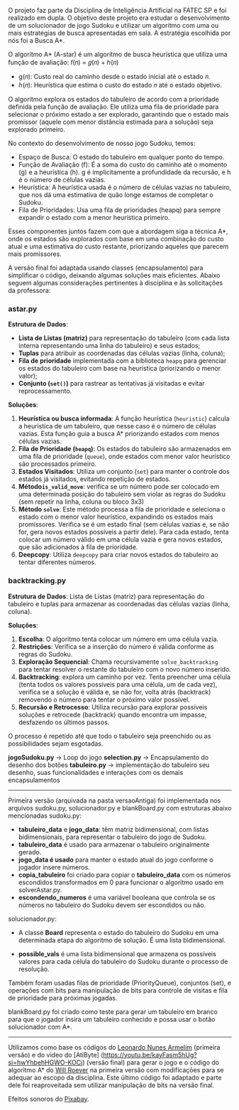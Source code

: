O projeto faz parte da Disciplina de Inteligência Artificial na FATEC SP e foi realizado em dupla. 
O objetivo deste projeto era estudar o desenvolvimento de um solucionador de jogo Sudoku e utilizar um algoritmo com uma ou mais estratégias de busca apresentadas em sala. 
A estratégia escolhida por nós foi a Busca A*.

O algoritmo A* (A-star) é um algoritmo de busca heurística que utiliza uma função de avaliação: 
            𝑓(𝑛) = 𝑔(𝑛) + ℎ(𝑛)
- g(𝑛): Custo real do caminho desde o estado inicial até o estado 𝑛.
- ℎ(𝑛): Heurística que estima o custo do estado 𝑛 até o estado objetivo.

O algoritmo explora os estados do tabuleiro de acordo com a prioridade definida pela função de avaliação. Ele utiliza uma fila de prioridade para selecionar o próximo estado a ser explorado, garantindo que o estado mais promissor (aquele com menor distância estimada para a solução) seja explorado primeiro.

No contexto do desenvolvimento de nosso jogo Sudoku, temos:

 - Espaço de Busca: O estado do tabuleiro em qualquer ponto do tempo.
 - Função de Avaliação (f): É a soma do custo do caminho até o momento (g) e a heurística (h). g é implicitamente a profundidade da recursão, e h é o número de células vazias.
 - Heurística: A heurística usada é o número de células vazias no tabuleiro, que nos dá uma estimativa de quão longe estamos de completar o Sudoku.
 - Fila de Prioridades: Usa uma fila de prioridades (heapq) para sempre expandir o estado com a menor heurística primeiro.

Esses componentes juntos fazem com que a abordagem siga a técnica A*, onde os estados são explorados com base em uma combinação do custo atual e uma estimativa do custo restante, priorizando aqueles que parecem mais promissores.

A versão final foi adaptada usando classes (encapsulamento) para simplificar o código, deixando algumas soluções mais eficientes. Abaixo seguem algumas considerações pertinentes à disciplina e às solicitações da professora:

### astar.py

**Estrutura de Dados**: 
 - **Lista de Listas (matriz)** para representação do tabuleiro (com cada lista interna representando uma linha do tabuleiro) e seus estados; 
 - **Tuplas** para atribuir as coordenadas das células vazias (linha, coluna);
 - **Fila de prioridade** implementada com a biblioteca `heapq` para gerenciar os estados do tabuleiro com base na heurística (priorizando o menor valor);
 - **Conjunto (`set()`)**  para rastrear as tentativas já visitadas e evitar reprocessamento.

**Soluções**:

1. **Heurística ou busca informada**: A função heurística (`heuristic`) calcula a heurística de um tabuleiro, que nesse caso é o número de células vazias. Esta função guia a busca A* priorizando estados com menos células vazias.
2. **Fila de Prioridade (`heapq`)**: Os estados do tabuleiro são armazenados em uma fila de prioridade (`queue`), onde estados com menor valor heurístico são processados primeiro.
3. **Estados Visitados**: Utiliza um conjunto (`set`) para manter o controle dos estados já visitados, evitando repetição de estados.
4. **Método`is_valid_move`**: verifica se um número pode ser colocado em uma determinada posição do tabuleiro sem violar as regras do Sudoku (sem repetir na linha, coluna ou bloco 3x3)
5. **Método `solve`**: Este método processa a fila de prioridade e seleciona o estado com o menor valor heurístico, expandindo os estados mais promissores. Verifica se é um estado final (sem células vazias e, se não for, gera novos estados possíveis a partir dele). Para cada estado, tenta colocar um número válido em uma célula vazia e gera novos estados, que são adicionados à fila de prioridade.
6. **Deepcopy**: Utiliza `deepcopy` para criar novos estados do tabuleiro ao tentar diferentes números.

### backtracking.py

**Estrutura de Dados**: Lista de Listas (matriz) para representação do tabuleiro e tuplas para armazenar as coordenadas das células vazias (linha, coluna).

**Soluções**:

1. **Escolha**: O algoritmo tenta colocar um número em uma célula vazia.
2. **Restrições**: Verifica se a inserção do número é válida conforme as regras do Sudoku.
3. **Exploração Sequencial**: Chama recursivamente `solve_backtracking` para tentar resolver o restante do tabuleiro com o novo número inserido. 
4. **Backtracking**: explora um caminho por vez. Tenta preencher uma célula (tenta todos os valores possíveis para uma célula, um de cada vez), verifica se a solução é válida e, se não for, volta atrás (backtrack) removendo o número para tentar o próximo valor possível.
5. **Recursão e Retrocesso**: Utiliza recursão para explorar possíveis soluções e retrocede (backtrack) quando encontra um impasse, desfazendo os últimos passos.

O processo é repetido até que todo o tabuleiro seja preenchido ou as possibilidades sejam esgotadas.

**jogoSudoku.py** -> Loop do jogo
**selection.py** -> Encapsulamento do desenho dos botões
**tabuleiro.py** -> implementação do tabuleiro seu desenho, suas funcionalidades e interações com os demais encapsulamentos

______________________

Primeira versão (arquivada na pasta versaoAntiga) foi implementada nos arquivos sudoku.py, solucionador.py e blankBoard.py com estruturas abaixo mencionadas
sudoku.py:
- **tabuleiro_data** e **jogo_data**:  têm matriz bidimensional, com listas bidimensionais, para representar o tabuleiro do jogo de Sudoku.
- **tabuleiro_data** é usado para armazenar o tabuleiro originalmente gerado.
- **jogo_data é usado** para manter o estado atual do jogo conforme o jogador insere números.
- **copia_tabuleiro** foi criado para copiar o **tabuleiro_data** com os números escondidos transformados em 0 para funcionar o algoritmo usado em solverAstar.py. 
- **escondendo_numeros** é uma variável booleana que controla se os números no tabuleiro do Sudoku devem ser escondidos ou não.

solucionador.py:
- A classe **Board** representa o estado do tabuleiro do Sudoku em uma determinada etapa do algoritmo de solução. É uma lista bidimensional.

- **possible_vals** é  uma lista bidimensional que armazena os possíveis valores para cada célula do tabuleiro do Sudoku durante o processo de resolução.

Também foram usadas filas de prioridade (PriorityQueue), conjuntos (set), e operações com bits para manipulação de bits para controle de visitas e fila de prioridade para próximas jogadas.

blankBoard.py foi criado como teste para gerar um tabuleiro em branco para que o jogador insira um tabuleiro conhecido e possa usar o botão solucionador com A*.
________________________

Utilizamos como base os códigos do [Leonardo Nunes Armelim](https://github.com/Leonardo-Nunes-Armelim/Bytes_Universe/tree/main/Python/004_Sudoku) (primeira versão) e do video do [AtiByte] (https://youtu.be/kayFasm5hUg?si=hwYhbehHGWO-KOCj) (versão final) para gerar o jogo e o código do algoritmo A* do [Will Roever](https://github.com/wroever/sudoku-solver/blob/master/solver.py) na primeira versão com modificações para se adequar ao escopo da disciplina. Este último código foi adaptado e parte dele foi reaproveitada sem utilizar manipulação de bits na versão final.

Efeitos sonoros do [Pixabay](https://pixabay.com/?utm_source=link-attribution&utm_medium=referral&utm_campaign=music&utm_content=40956).